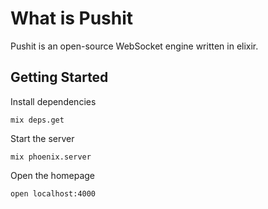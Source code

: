 # What is Pushit

Pushit is an open-source WebSocket engine written in elixir.

## Getting Started

Install dependencies

    mix deps.get

Start the server

    mix phoenix.server

Open the homepage

    open localhost:4000
